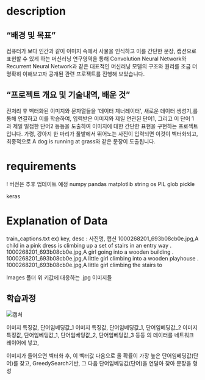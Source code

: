 # description
## “배경 및 목표”  ##
컴퓨터가 보다 인간과 같이 이미지 속에서 사물을 인식하고 이를 간단한 문장, 캡션으로 표현할 수 있게 하는 머신러닝 연구영역을 통해 Convolution Neural Network와 Recurrent Neural Network과 같은 대표적인 머신러닝 모델의 구조와 원리를 조금 더 명확히 이해보고자 공개된 관련 프로젝트를 진행해 보았습니다. 

## “프로젝트 개요 및 기술내역, 배운 것” ##
 전처리 후 벡터화된 이미지와 문자열들을 '데이터 제너레이터', 새로운 데이터 생성기,를 통해 연결하고 이를 학습하여, 입력받은 이미지와 제일 연관된 단어1, 그리고 이 단어 1과 제일 밀접한 단어2 등등을 도출하여 이미지에 대한 간단한 표현을 구현하는 프로젝트입니다. 가령, 강아지 한 마리가 풀밭에서 뛰어노는 사진이 입력되면 이것이 벡터화되고, 최종적으로 A dog is running at grass와 같은 문장이 도출됩니다.

# requirements
! 버전은 추후 업데이트 예정
numpy
pandas
matplotlib
string
os
PIL
glob
pickle

keras

# Explanation of Data

train_captions.txt
ex) key, desc : 사진명, 캡션
1000268201_693b08cb0e.jpg,A child in a pink dress is climbing up a set of stairs in an entry way .
1000268201_693b08cb0e.jpg,A girl going into a wooden building .
1000268201_693b08cb0e.jpg,A little girl climbing into a wooden playhouse .
1000268201_693b08cb0e.jpg,A little girl climbing the stairs to

Images 폴더
위 키값에 대응하는 .jpg 이미지들

## 학습과정

![캡처](https://user-images.githubusercontent.com/82523058/121379659-34df2180-c97f-11eb-8db5-34921f1e8ad3.PNG)

이미지 특징값, 단어임베딩값_1
이미지 특징값, 단어임베딩값_1, 단어임베딩값_2
이미지 특징값, 단어임베딩값_1, 단어임베딩값_2, 단어임베딩값_3
등등
의 데이터를 네트워크 레이어에 넣고,

이미지가 들어오면 벡터화 후, 이 벡터값 다음으로 올 확률이 가장 높은 단어임베딩값(단어)를 찾고, GreedySearch기반, 그 다음 단어임베딩값(단어)을 연달아 찾아 문장을 형성
